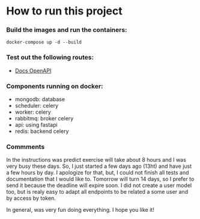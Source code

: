 # How to run this project

### Build the images and run the containers:

```
docker-compose up -d --build
```

### Test out the following routes:

* [Docs OpenAPI](http://127.0.0.1:8000/docs)

### Components running on docker:
- mongodb: database 
- scheduler: celery
- worker: celery
- rabbitmq: broker celery
- api: using fastapi
- redis: backend celery 

### Commments
In the instructions was predict exercise will take about 8 hours and I was very busy these days. So, I just started a few days ago (13ht) and have just a few hours by day. I apologize for that, but, I could not finish all tests and documentation that I would like to. Tomorrow will turn 14 days, so I prefer to send it because the deadline will expire soon.  I did not create a user model too, but is realy easy to adapt all endpoints to be related a some user and by access by token.

In general, was very fun doing everything. I hope you like it! 

